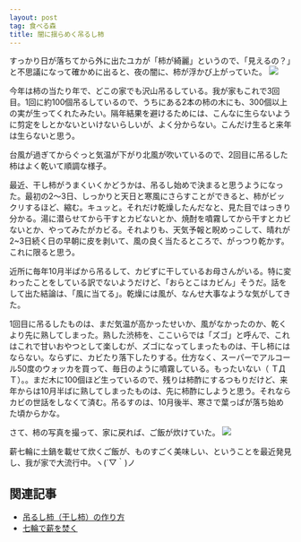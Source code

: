 ```yaml
---
layout: post
tag: 食べる森
title: 闇に揺らめく吊るし柿
---
```

すっかり日が落ちてから外に出たユカが「柿が綺麗」というので、「見えるの？」と不思議になって確かめに出ると、夜の闇に、柿が浮かび上がっていた。
![](https://c1.staticflickr.com/5/4471/38053776682_e71306d31d.jpg)

今年は柿の当たり年で、どこの家でも沢山吊るしている。我が家もこれで3回目。1回に約100個吊るしているので、うちにある2本の柿の木にも、300個以上の実が生ってくれたみたい。隔年結果を避けるためには、こんなに生らないように剪定をしとかないといけないらしいが、よく分からない。こんだけ生ると来年は生らないと思う。

台風が過ぎてからぐっと気温が下がり北風が吹いているので、2回目に吊るした柿はよく乾いて順調な様子。

最近、干し柿がうまくいくかどうかは、吊るし始めで決まると思うようになった。最初の2～3日、しっかりと天日と寒風にさらすことができると、柿がビックリするほど、縮む。キュッと。それだけ乾燥したんだなと、見た目ではっきり分かる。湯に潜らせてから干すとカビないとか、焼酎を噴霧してから干すとカビないとか、やってみたがカビる。それよりも、天気予報と睨めっこして、晴れが2~3日続く日の早朝に皮を剥いて、風の良く当たるところで、がっつり乾かす。これに限ると思う。

近所に毎年10月半ばから吊るして、カビずに干しているお母さんがいる。特に変わったことをしている訳でないようだけど、「おらとこはカビん」そうだ。話をして出た結論は、「風に当てる」。乾燥には風が、なんせ大事なような気がしてきた。

1回目に吊るしたものは、まだ気温が高かったせいか、風がなかったのか、乾くより先に熟してしまった。熟した渋柿を、ここいらでは「ズゴ」と呼んで、これはこれで甘いおやつとして楽しむが、ズゴになってしまったものは、干し柿にはならない。ならずに、カビたり落下したりする。仕方なく、スーパーでアルコール50度のウォッカを買って、毎日のように噴霧している。もったいない（ ＴДＴ）。。まだ木に100個ほど生っているので、残りは柿酢にするつもりだけど、来年からは10月半ばに熟してしまったものは、先に柿酢にしようと思う。それならカビの世話をしなくて済む。吊るすのは、10月後半、寒さで葉っぱが落ち始めた頃からかな。

さて、柿の写真を撮って、家に戻れば、ご飯が炊けていた。
![](https://c1.staticflickr.com/5/4478/38053778782_1d8fa197c3.jpg)

薪七輪に土鍋を載せて炊くご飯が、ものすごく美味しい、ということを最近発見し、我が家で大流行中。ヽ(´▽｀)ノ

## 関連記事
- [吊るし柿（干し柿）の作り方](http://kobapan.com/blog/2014/10/09/turushigaki.html)
- [七輪で薪を焚く](http://kobapan.com/blog/2017/03/23/hichirin.html)
